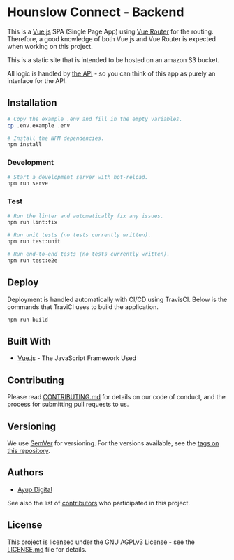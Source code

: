 # Hounslow Connect - Backend

This is a [Vue.js](https://vuejs.org/) SPA (Single Page App) using [Vue Router](https://router.vuejs.org) for the routing. Therefore, a good knowledge of both Vue.js and Vue Router is expected when working on this project.

This is a static site that is intended to be hosted on an amazon S3 bucket.

All logic is handled by [the API](https://github.com/Hounslow-Connect/api-v2) - so you can think of this app as purely an interface for the API.

## Installation

```bash
# Copy the example .env and fill in the empty variables.
cp .env.example .env

# Install the NPM dependencies.
npm install
```

### Development

```bash
# Start a development server with hot-reload.
npm run serve
```

### Test

```bash
# Run the linter and automatically fix any issues.
npm run lint:fix

# Run unit tests (no tests currently written).
npm run test:unit

# Run end-to-end tests (no tests currently written).
npm run test:e2e
```

## Deploy

Deployment is handled automatically with CI/CD using TravisCI.
Below is the commands that TraviCI uses to build the application.

```bash
npm run build
```

## Built With

- [Vue.js](https://vuejs.org/) - The JavaScript Framework Used

## Contributing

Please read [CONTRIBUTING.md](CONTRIBUTING.md) for details on our code of conduct, and the process for submitting pull requests to us.

## Versioning

We use [SemVer](http://semver.org/) for versioning. For the versions available, see the [tags on this repository](https://github.com/RoyalBoroughKingston/ck-backend/tags).

## Authors

- [Ayup Digital](https://ayup.agency/)

See also the list of [contributors](https://github.com/RoyalBoroughKingston/ck-backend/contributors) who participated in this project.

## License

This project is licensed under the GNU AGPLv3 License - see the [LICENSE.md](LICENSE.md) file for details.
